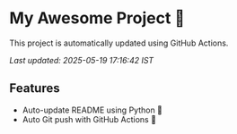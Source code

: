 # My Awesome Project 🚀

This project is automatically updated using GitHub Actions.

_Last updated: 2025-05-19 17:16:42 IST_

## Features
- Auto-update README using Python 🐍
- Auto Git push with GitHub Actions 🤖
